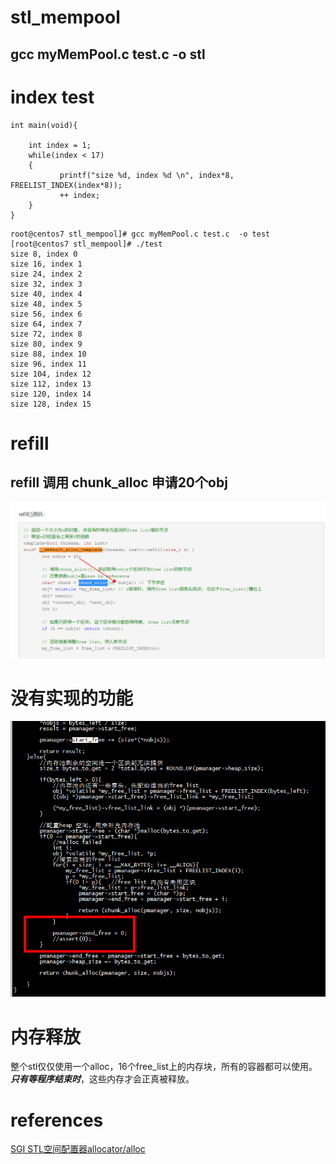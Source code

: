 # stl_mempool

 gcc  myMemPool.c test.c  -o stl
------------

# index test

```
int main(void){

    int index = 1;
    while(index < 17)
    {
           printf("size %d, index %d \n", index*8, FREELIST_INDEX(index*8));
           ++ index;
    }
}
```

```
root@centos7 stl_mempool]# gcc myMemPool.c test.c  -o test
[root@centos7 stl_mempool]# ./test 
size 8, index 0 
size 16, index 1 
size 24, index 2 
size 32, index 3 
size 40, index 4 
size 48, index 5 
size 56, index 6 
size 64, index 7 
size 72, index 8 
size 80, index 9 
size 88, index 10 
size 96, index 11 
size 104, index 12 
size 112, index 13 
size 120, index 14 
size 128, index 15 
```

# refill

## refill 调用 chunk_alloc 申请20个obj


![image](refill.png)

# 没有实现的功能

![image](drawback.png)

# 内存释放

整个stl仅仅使用一个alloc，16个free_list上的内存块，所有的容器都可以使用。***只有等程序结束时***，这些内存才会正真被释放。

# references


[SGI STL空间配置器allocator/alloc](https://www.cnblogs.com/fortunely/p/16219743.html)
